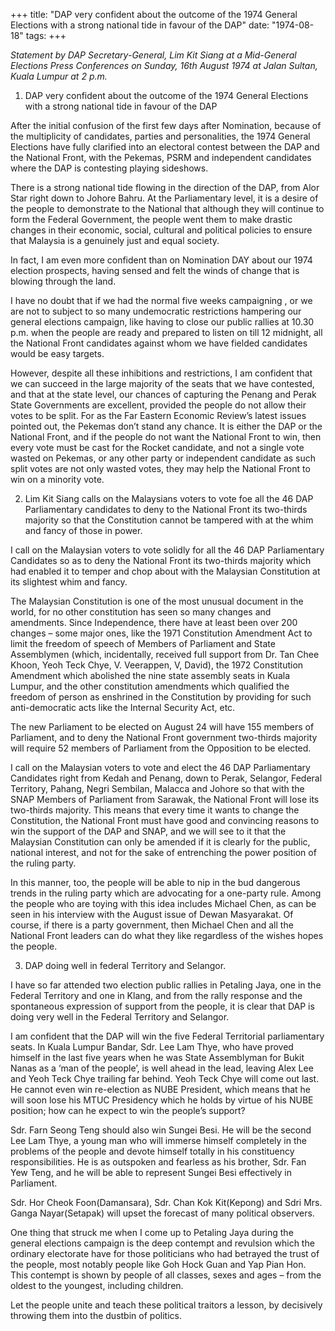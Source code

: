 +++ 
title: "DAP very confident about the outcome of the 1974 General Elections with a strong national tide in favour of the DAP"
date: "1974-08-18"
tags:
+++

_Statement by DAP Secretary-General, Lim Kit Siang at a Mid-General Elections Press Conferences on Sunday, 16th August 1974 at Jalan Sultan, Kuala Lumpur at 2 p.m._

1. DAP very confident about the outcome of the 1974 General Elections with a strong national tide in favour of the DAP

After the initial confusion of the first few days after Nomination, because of the multiplicity of candidates, parties and personalities, the 1974 General Elections have fully clarified into an electoral contest between the DAP and the National Front, with the Pekemas, PSRM and independent candidates where the DAP is contesting playing sideshows.</u>

There is a strong national tide flowing in the direction of the DAP, from Alor Star right down to Johore Bahru. At the Parliamentary level, it is a desire of the people to demonstrate to the National that although they will continue to form the Federal Government, the people went them to make drastic changes in their economic, social, cultural and political policies to ensure that Malaysia is a genuinely just and equal society.

In fact, I am even more confident than on Nomination DAY about our 1974 election prospects, having sensed and felt the winds of change that is blowing through the land.

I have no doubt that if we had the normal five weeks campaigning , or we are not to subject to so many undemocratic restrictions hampering our general elections campaign, like having to close our public rallies at 10.30 p.m. when the people are ready and prepared to listen on till 12 midnight, all the National Front candidates against whom we have fielded candidates would be easy targets.

However, despite all these inhibitions and restrictions, I am confident that we can succeed in the large majority of the seats that we have contested, and that at the state level, our chances of capturing the Penang and Perak State Governments are excellent, provided the people do not allow their votes to be split. For as the Far Eastern Economic Review’s latest issues pointed out, the Pekemas don’t stand any chance. It is either the DAP or the National Front, and if the people do not want the National Front to win, then every vote must be cast for the Rocket candidate, and not a single vote wasted on Pekemas, or any other party or independent candidate as such split votes are not only wasted votes, they may help the National Front to win on a minority vote.

2. Lim Kit Siang calls on the Malaysians voters to vote foe all the 46 DAP Parliamentary candidates to deny to the National Front its two-thirds majority so that the Constitution cannot be tampered with at the whim and fancy of those in power.

I call on the Malaysian voters to vote solidly for all the 46 DAP Parliamentary Candidates so as to deny the National Front its two-thirds majority which had enabled it to temper and chop about with the Malaysian Constitution at its slightest whim and fancy.

The Malaysian Constitution is one of the most unusual document in the world, for no other constitution has seen so many changes and amendments. Since Independence, there have at least been over 200 changes – some major ones, like the 1971 Constitution Amendment Act to limit the freedom of speech of Members of Parliament and State Assemblymen (which, incidentally, received full support from Dr. Tan Chee  Khoon, Yeoh Teck Chye, V. Veerappen, V, David), the 1972 Constitution Amendment which abolished the nine state assembly seats in Kuala Lumpur, and the other constitution amendments which qualified the freedom of person as enshrined in the Constitution by providing for such anti-democratic acts like the Internal Security Act, etc.

The new Parliament to be elected on August 24 will have 155 members of Parliament, and to deny the National Front government two-thirds majority will require 52 members of Parliament from the Opposition to be elected.

I call on the Malaysian voters to vote and elect the 46 DAP Parliamentary Candidates right from Kedah and Penang, down to Perak, Selangor, Federal Territory, Pahang, Negri Sembilan, Malacca and Johore so that with the SNAP Members of Parliament from Sarawak, the National Front will lose its two-thirds majority. This means that every time it wants to change the Constitution, the National Front must have good and convincing reasons to win the support of the DAP and SNAP, and we will see to it that the Malaysian Constitution can only be amended if it is clearly for the public, national interest, and not for the sake of entrenching the power position of the ruling party.

In this manner, too, the people will be able to nip in the bud dangerous trends in the ruling party which are advocating for a one-party rule. Among the people who are toying with this idea includes Michael Chen, as can be seen in his interview with the August issue of Dewan Masyarakat. Of course, if there is a party government, then Michael Chen and all the National Front leaders can do what they like regardless of the wishes hopes the people.

3. DAP doing well in federal Territory and Selangor.

I have so far attended two election public rallies in Petaling Jaya, one in the Federal Territory and one in Klang, and from the rally response and the spontaneous expression of support from the people, it is clear that DAP is doing very well in the Federal Territory and Selangor.

I am confident that the DAP will win the five Federal Territorial parliamentary seats. In Kuala Lumpur Bandar, Sdr. Lee Lam Thye, who have proved himself in the last five years when he was State Assemblyman for Bukit Nanas as a ‘man of the people’, is well ahead in the lead, leaving Alex Lee and Yeoh Teck Chye trailing far behind. Yeoh Teck Chye will come out last. He cannot even win re-election as NUBE President, which means that he will soon lose his MTUC Presidency which he holds by virtue of his NUBE position; how can he expect to win the people’s support?

Sdr. Farn Seong Teng should also win Sungei Besi. He will be the second Lee Lam Thye, a young man who will immerse himself completely in the problems of the people and devote himself totally in his constituency responsibilities. He is as outspoken and fearless as his brother, Sdr. Fan Yew Teng, and he will be able to represent Sungei Besi effectively in Parliament.

Sdr. Hor Cheok Foon(Damansara), Sdr. Chan Kok Kit(Kepong) and Sdri Mrs. Ganga Nayar(Setapak) will upset the forecast of many political observers.

One thing that struck me when I come up to Petaling Jaya during the general elections campaign is the deep contempt and revulsion which the ordinary electorate have for those politicians who had betrayed the trust of the people, most notably people like Goh Hock Guan and Yap Pian Hon. This contempt is shown by people of all classes, sexes and ages – from the oldest to the youngest, including children.

Let the people unite and teach these political traitors a lesson, by decisively throwing them into the dustbin of politics.
 
